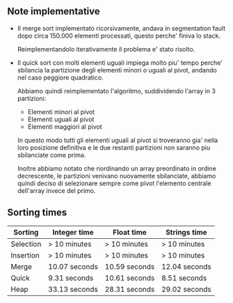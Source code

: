 ## Note implementative
- Il merge sort implementato ricorsivamente, andava in segmentation fault dopo circa 150.000 elementi processati, questo perche' finiva lo stack.
    
  Reimplementandolo iterativamente il problema e' stato risolto.
- Il quick sort con molti elementi uguali impiega molto piu' tempo perche' sbilancia la partizione degli elementi minori o uguali al pivot, andando nel caso peggiore quadratico. 
  
  Abbiamo quindi reimplementato l'algoritmo, suddividendo l'array in 3 partizioni:
    - Elementi minori al pivot
    - Elementi uguali al pivot
    - Elementi maggiori al pivot

  In questo modo tutti gli elementi uguali al pivot si troveranno gia' nella loro posizione definitiva e le due restanti partizioni 
  non saranno piu sbilanciate come prima.
  
  Inoltre abbiamo notato che riordinando un array preordinato in ordine decrescente, le partizioni venivano nuovamente sbilanciate,
  abbiamo quindi deciso di selezionare sempre come pivot l'elemento centrale dell'array invece del primo.


## Sorting times
| Sorting   | Integer time  | Float time    | Strings time  |
| --------- | ------------- | ------------- | ------------- |
| Selection | > 10 minutes  | > 10 minutes  | > 10 minutes  |
| Insertion | > 10 minutes  | > 10 minutes  | > 10 minutes  |
| Merge     | 10.07 seconds | 10.59 seconds | 12.04 seconds |
| Quick     | 9.31 seconds  | 10.61 seconds | 8.51 seconds |
| Heap      | 33.13 seconds | 28.31 seconds | 29.02 seconds |